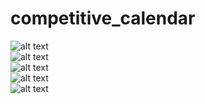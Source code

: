 # competitive_calendar

![alt text](https://github.com/harsh18262/competitive-calendar-ui/blob/main/images/Image%201.jpeg)
<br>
![alt text](https://github.com/harsh18262/competitive-calendar-ui/blob/main/images/Image%202.jpeg)
<br>
![alt text](https://github.com/harsh18262/competitive-calendar-ui/blob/main/images/Image%203.jpeg)
<br>
![alt text](https://github.com/harsh18262/competitive-calendar-ui/blob/main/images/Image%204.jpeg)
<br>
![alt text](https://github.com/harsh18262/competitive-calendar-ui/blob/main/images/Image%205.jpeg)
